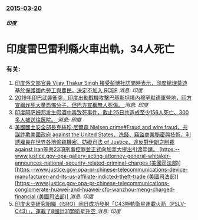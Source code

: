 ### [2015-03-20](/news/2015/03/20/index.md)

##### 印度
# 印度雷巴雷利縣火車出軌，34人死亡




### 有关:

1. [印度外交部官員 Vijay Thakur Singh 接受彭博社訪問時表示，印度總理莫迪基於保護國內勞工與農民，決定不加入 RCEP](/zh/news/2019/11/4/印度外交部官員-Vijay-Thakur-Singh-接受彭博社訪問時表示-印度總理莫迪基於保護國內勞工與農民-決定不加.md) _消息: 印度_
2. [2019年印巴武裝衝突，印度出動戰機攻擊巴基斯坦境內穆罕默德軍營地，印方宣稱炸死大量恐怖分子，但巴方宣稱無人死傷。 ](/zh/news/2019/02/26/2019年印巴武裝衝突-印度出動戰機攻擊巴基斯坦境內穆罕默德軍營地-印方宣稱炸死大量恐怖分子-但巴方宣稱無人死傷.md) _消息: 印度_
3. [印度阿萨姆邦发生假酒中毒致死事件，截止25日共造成至少156人死亡、300多人被送往医院。 ](/zh/news/2019/02/21/印度阿萨姆邦发生假酒中毒致死事件-截止25日共造成至少156人死亡-300多人被送往医院.md) _消息: 印度_
4. [美國國土安全部長克絲珍·尼爾森 Nielsen crime#Fraud and wire fraud、共謀詐欺美國政府 against the United States、洗錢、竊盜商業秘密與技術、利誘雇員在世界各地偷竊機密、妨礙司法 of Justice、違反對伊朗之制裁 against Iran等共23項刑事控罪並正式向加拿大提出引渡申請。 [https:--www.justice.gov-opa-gallery-acting-attorney-general-whitaker-announces-national-security-related-criminal-charges (美國司法部)] [https:--www.justice.gov-opa-pr-chinese-telecommunications-device-manufacturer-and-its-us-affiliate-indicted-theft-trade (美國司法部)] [https:--www.justice.gov-opa-pr-chinese-telecommunications-conglomerate-huawei-and-huawei-cfo-wanzhou-meng-charged-financial (美國司法部)] ](/zh/news/2019/01/28/美國國土安全部長克絲珍-尼爾森-Nielsen-crime-Fraud-and-wire-fraud-共謀詐欺美國政府.md) _消息: 印度_
5. [印度太空研究組織（ISRO）同日成功發射「C43極軌衛星運載火箭（PSLV- C43）」，運載了8國計31顆衛星升空 ](/zh/news/2018/11/29/印度太空研究組織-ISRO-同日成功發射-C43極軌衛星運載火箭-PSLV-C43-運載了8國計31顆衛星升空.md) _消息: 印度_

